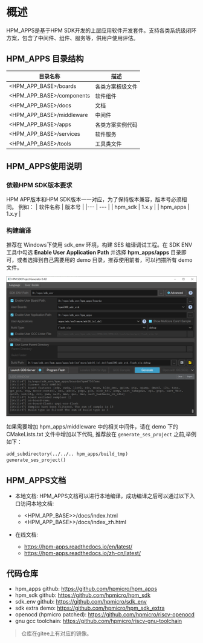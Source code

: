 # 概述
HPM_APPS是基于HPM SDK开发的上层应用软件开发套件。支持各类系统级闭环方案，包含了中间件、组件、服务等，供用户使用评估。

## HPM_APPS 目录结构

| 目录名称 | 描述 |
|--------|--------|
| <HPM_APP_BASE>/boards | 各类方案板级文件 |
| <HPM_APP_BASE>/components | 软件组件 |
| <HPM_APP_BASE>/docs | 文档 |
| <HPM_APP_BASE>/middleware | 中间件 |
| <HPM_APP_BASE>/apps | 各类方案实例代码 |
| <HPM_APP_BASE>/services | 软件服务 |
| <HPM_APP_BASE>/tools | 工具类文件 |

## HPM_APPS使用说明

### 依赖HPM SDK版本要求

HPM APP版本和HPM SDK版本一一对应，为了保持版本兼容，版本号必须相同。
例如：
| 软件名称 | 版本号 |
|--- | --- |
| hpm_sdk | 1.x.y |
| hpm_apps | 1.x.y |


### 构建编译

推荐在 Windows下使用 sdk_env 环境，构建 SES 编译调试工程。在 SDK ENV 工具中勾选 **Enable User Application Path** 并选择 **hpm_apps/apps** 目录即可，或者选择到自己需要用的 demo 目录，推荐使用前者，可以扫描所有 demo 文件。

![sdk_env](../assets/hpm_app_sdkenv.png)

如果需要增加 hpm_apps/middleware 中的相关中间件，请在 demo 下的 CMakeLists.txt 文件中增加以下代码, 推荐放在 `generate_ses_project` 之前,举例如下：

```
add_subdirectory(../../.. hpm_apps/build_tmp)
generate_ses_project()
```

## HPM_APPS文档
- 本地文档:
  HPM_APPS文档可以进行本地编译，成功编译之后可以通过以下入口访问本地文档:
  - <HPM_APP_BASE>>/docs/index.html
  - <HPM_APP_BASE>>/docs/index_zh.html

- 在线文档:
  - https://hpm-apps.readthedocs.io/en/latest/
  - https://hpm-apps.readthedocs.io/zh-cn/latest/

## 代码仓库
- hpm_apps github: https://github.com/hpmicro/hpm_apps
- hpm_sdk github: https://github.com/hpmicro/hpm_sdk
- sdk_env github: https://github.com/hpmicro/sdk_env
- sdk extra demo: https://github.com/hpmicro/hpm_sdk_extra
- openocd (hpmicro patched): https://github.com/hpmicro/riscv-openocd
- gnu gcc toolchain: https://github.com/hpmicro/riscv-gnu-toolchain

> 仓库在gitee上有对应的镜像。
